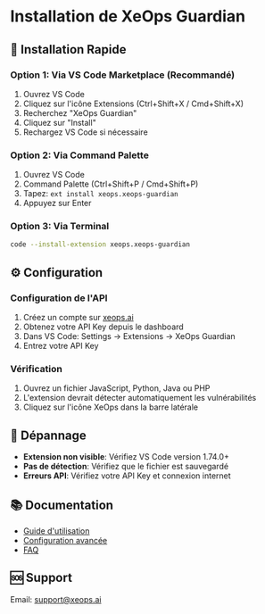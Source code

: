 # Installation de XeOps Guardian

## 🚀 Installation Rapide

### Option 1: Via VS Code Marketplace (Recommandé)
1. Ouvrez VS Code
2. Cliquez sur l'icône Extensions (Ctrl+Shift+X / Cmd+Shift+X)
3. Recherchez "XeOps Guardian"
4. Cliquez sur "Install"
5. Rechargez VS Code si nécessaire

### Option 2: Via Command Palette
1. Ouvrez VS Code
2. Command Palette (Ctrl+Shift+P / Cmd+Shift+P)
3. Tapez: `ext install xeops.xeops-guardian`
4. Appuyez sur Enter

### Option 3: Via Terminal
```bash
code --install-extension xeops.xeops-guardian
```

## ⚙️ Configuration

### Configuration de l'API
1. Créez un compte sur [xeops.ai](https://xeops.ai)
2. Obtenez votre API Key depuis le dashboard
3. Dans VS Code: Settings → Extensions → XeOps Guardian
4. Entrez votre API Key

### Vérification
1. Ouvrez un fichier JavaScript, Python, Java ou PHP
2. L'extension devrait détecter automatiquement les vulnérabilités
3. Cliquez sur l'icône XeOps dans la barre latérale

## 🔧 Dépannage

- **Extension non visible**: Vérifiez VS Code version 1.74.0+
- **Pas de détection**: Vérifiez que le fichier est sauvegardé
- **Erreurs API**: Vérifiez votre API Key et connexion internet

## 📚 Documentation

- [Guide d'utilisation](USAGE.md)
- [Configuration avancée](CONFIGURATION.md)
- [FAQ](../FAQ.md)

## 🆘 Support

Email: support@xeops.ai
